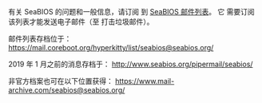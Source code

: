 有关 SeaBIOS 的问题和一般信息，请订阅
到
[SeaBIOS 邮件列表](https://mail.coreboot.org/postorius/lists/seabios.seabios.org/)。 它
需要订阅该列表才能发送电子邮件（至
打击垃圾邮件）。

邮件列表存档位于：
<https://mail.coreboot.org/hyperkitty/list/seabios@seabios.org/>

2019 年 1 月之前的消息存档于：
<http://www.seabios.org/pipermail/seabios/>

非官方档案也可在以下位置获得：
<https://www.mail-archive.com/seabios@seabios.org/>
